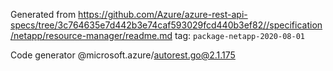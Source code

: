 Generated from https://github.com/Azure/azure-rest-api-specs/tree/3c764635e7d442b3e74caf593029fcd440b3ef82//specification/netapp/resource-manager/readme.md tag: `package-netapp-2020-08-01`

Code generator @microsoft.azure/autorest.go@2.1.175



